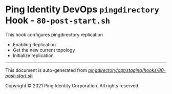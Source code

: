 
# Ping Identity DevOps `pingdirectory` Hook - `80-post-start.sh`
 This hook configures pingdirectory replication
 * Enabling Replication
 * Get the new current topology
 * Initialize replication

---
This document is auto-generated from _[pingdirectory/opt/staging/hooks/80-post-start.sh](https://github.com/pingidentity/pingidentity-docker-builds/blob/master/pingdirectory/opt/staging/hooks/80-post-start.sh)_

Copyright © 2021 Ping Identity Corporation. All rights reserved.
